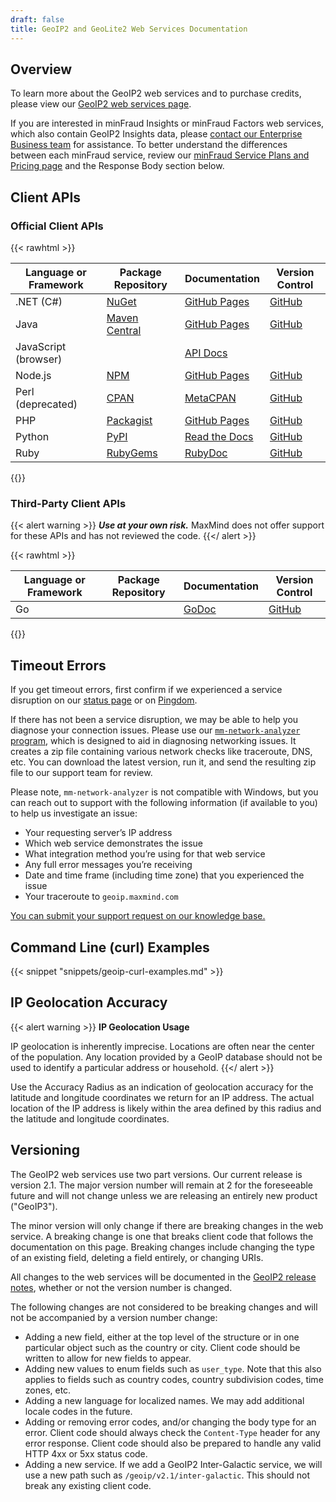 ```yaml
---
draft: false
title: GeoIP2 and GeoLite2 Web Services Documentation
---
```


## Overview

To learn more about the GeoIP2 web services and to purchase credits, please view
our
[GeoIP2 web services page](https://www.maxmind.com/en/geoip2-precision-services).

If you are interested in minFraud Insights or minFraud Factors web services,
which also contain GeoIP2 Insights data, please
[contact our Enterprise Business team](https://www.maxmind.com/en/sales-contact?comments=I+am+interested+in+minFraud+Factors.&interested_in=minfraud)
for assistance. To better understand the differences between each minFraud
service, review our
[minFraud Service Plans and Pricing page](https://www.maxmind.com/en/solutions/fraud-prevention/plans-pricing)
and the Response Body section below.

## Client APIs

### Official Client APIs


{{< rawhtml >}}
<div class="table">
  <table>
    <thead>
      <tr>
        <th>Language or Framework</th>
        <th>Package Repository</th>
        <th>Documentation</th>
        <th>Version Control</th>
      </tr>
    </thead>
    <tbody>
     <tr>
        <td>.NET (C#)</td>
        <td><a href="https://www.nuget.org/packages/MaxMind.GeoIP2/">NuGet</a></td>
        <td><a href="https://maxmind.github.io/GeoIP2-dotnet/">GitHub Pages</a></td>
        <td><a href="https://github.com/maxmind/GeoIP2-dotnet">GitHub</a> </td>
      </tr>
      <tr>
        <td>Java</td>
        <td><a href="https://search.maven.org/#search%7Cga%7C1%7Cg%3A%22com.maxmind.geoip2%22%20AND%20a%3A%22geoip2%22">Maven Central</a></td>
        <td><a href="https://maxmind.github.io/GeoIP2-java/">GitHub Pages</a></td>
        <td><a href="https://github.com/maxmind/GeoIP2-java">GitHub</a></td>
      </tr>
      <tr>
        <td>JavaScript (browser)</td>
        <td></td>
        <td><a href="/geoip/geolocate-an-ip/client-side-javascript">API Docs</a></td>
        <td></td>
      </tr>
      <tr>
        <td>Node.js </td>
        <td><a href="https://npmjs.com/package/@maxmind/geoip2-node">NPM</a> </td>
        <td><a href="https://maxmind.github.io/GeoIP2-node/">GitHub Pages</a></td>
        <td><a href="https://github.com/maxmind/GeoIP2-node">GitHub</a></td>
      </tr>
      <tr>
        <td>Perl (deprecated)</td>
        <td><a href="https://metacpan.org/release/GeoIP2">CPAN</a></td>
        <td><a href="https://metacpan.org/release/GeoIP2">MetaCPAN</a></td>
        <td><a href="https://github.com/maxmind/GeoIP2-perl">GitHub</a></td>
      </tr>
      <tr>
        <td>PHP</td>
        <td><a href="https://packagist.org/packages/geoip2/geoip2">Packagist</a></td>
        <td><a href="https://maxmind.github.io/GeoIP2-php/">GitHub Pages</a></td>
        <td><a href="https://github.com/maxmind/GeoIP2-php">GitHub</a></td>
      </tr>
      <tr>
        <td>Python</td>
        <td><a href="https://pypi.python.org/pypi/geoip2">PyPI</a></td>
        <td><a href="https://geoip2.readthedocs.org/en/latest/">Read the Docs</a></td>
        <td><a href="https://github.com/maxmind/GeoIP2-python">GitHub</a></td>
      </tr>
      <tr>
        <td>Ruby</td>
        <td><a href="https://rubygems.org/gems/maxmind-geoip2">RubyGems</a></td>
        <td><a href="https://www.rubydoc.info/gems/maxmind-geoip2">RubyDoc</a></td>
        <td><a href="https://github.com/maxmind/GeoIP2-ruby">GitHub</a></td>
      </tr>
    </tbody>
  </table>
</div>
{{</ rawhtml >}}

### Third-Party Client APIs

{{< alert warning >}}
  **_Use at your own risk._** MaxMind does not offer support for these APIs and
  has not reviewed the code.
{{</ alert >}}

{{< rawhtml >}}
<div class="table">
  <table>
    <thead>
      <tr>
        <th>Language or Framework</th>
        <th>Package Repository</th>
        <th>Documentation</th>
        <th>Version Control</th>
      </tr>
    </thead>
    <tbody>
      <tr>
        <td>Go</td>
        <td></td>
        <td><a href="https://godoc.org/github.com/savaki/geoip2">GoDoc</a></td>
        <td><a href="https://github.com/savaki/geoip2">GitHub</a></td>
      </tr>
    </tbody>
  </table>
</div>
{{</ rawhtml >}}

## Timeout Errors

If you get timeout errors, first confirm if we experienced a service disruption
on our [status page](https://status.maxmind.com/) or on
[Pingdom](http://stats.pingdom.com/datuqzybqg5z).

If there has not been a service disruption, we may be able to help you diagnose
your connection issues. Please use our
[`mm-network-analyzer` program](https://github.com/maxmind/mm-network-analyzer),
which is designed to aid in diagnosing networking issues. It creates a zip file
containing various network checks like traceroute, DNS, etc. You can download
the latest version, run it, and send the resulting zip file to our support team
for review.

Please note, `mm-network-analyzer` is not compatible with Windows, but you can
reach out to support with the following information (if available to you) to
help us investigate an issue:

- Your requesting server’s IP address
- Which web service demonstrates the issue
- What integration method you’re using for that web service
- Any full error messages you’re receiving
- Date and time frame (including time zone) that you experienced the issue
- Your traceroute to `geoip.maxmind.com`

[You can submit your support request on our knowledge base.](https://support.maxmind.com/hc/en-us/requests/new)

## Command Line (curl) Examples

{{< snippet "snippets/geoip-curl-examples.md" >}}

## IP Geolocation Accuracy

{{< alert warning >}}
  **IP Geolocation Usage**

IP geolocation is inherently imprecise. Locations are often near the center of
the population. Any location provided by a GeoIP database should not be used to
identify a particular address or household.
{{</ alert >}}

Use the Accuracy Radius as an indication of geolocation accuracy for the
latitude and longitude coordinates we return for an IP address. The actual
location of the IP address is likely within the area defined by this radius and
the latitude and longitude coordinates.

## Versioning

The GeoIP2 web services use two part versions. Our current release is version
2.1. The major version number will remain at 2 for the foreseeable future and
will not change unless we are releasing an entirely new product ("GeoIP3").

The minor version will only change if there are breaking changes in the web
service. A breaking change is one that breaks client code that follows the
documentation on this page. Breaking changes include changing the type of an
existing field, deleting a field entirely, or changing URIs.

All changes to the web services will be documented in the
[GeoIP2 release notes](/geoip/release-notes), whether or not the version number
is changed.

The following changes are not considered to be breaking changes and will not be
accompanied by a version number change:

- Adding a new field, either at the top level of the structure or in one
  particular object such as the country or city. Client code should be written
  to allow for new fields to appear.
- Adding new values to enum fields such as `user_type`. Note that this also
  applies to fields such as country codes, country subdivision codes, time
  zones, etc.
- Adding a new language for localized names. We may add additional locale codes
  in the future.
- Adding or removing error codes, and/or changing the body type for an error.
  Client code should always check the `Content-Type` header for any error
  response. Client code should also be prepared to handle any valid HTTP 4xx or
  5xx status code.
- Adding a new service. If we add a GeoIP2 Inter-Galactic service, we will use a
  new path such as `/geoip/v2.1/inter-galactic`. This should not break any
  existing client code.
